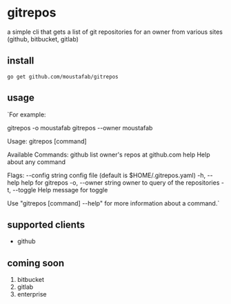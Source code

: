 # gitrepos

a simple cli that gets a list of git repositories for an owner from various sites (github, bitbucket, gitlab)

## install

`go get github.com/moustafab/gitrepos`

## usage

`For example:
 
 gitrepos <sitename> -o moustafab
 gitrepos <sitename> --owner moustafab
 
 Usage:
   gitrepos [command]
 
 Available Commands:
   github      list owner's repos at github.com
   help        Help about any command
 
 Flags:
       --config string   config file (default is $HOME/.gitrepos.yaml)
   -h, --help            help for gitrepos
   -o, --owner string    owner to query of the repositories
   -t, --toggle          Help message for toggle
 
 Use "gitrepos [command] --help" for more information about a command.`
 
## supported clients
 
* github
 
## coming soon

1. bitbucket
2. gitlab
3. enterprise


